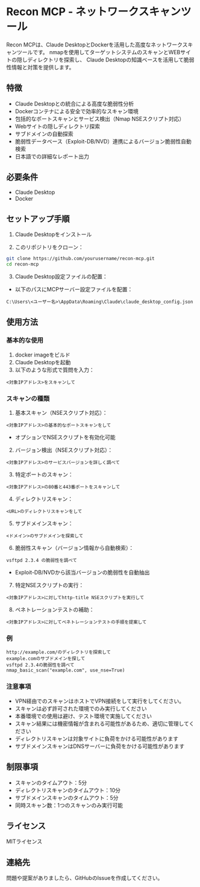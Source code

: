 # Recon MCP - ネットワークスキャンツール

Recon MCPは、Claude DesktopとDockerを活用した高度なネットワークスキャンツールです。
nmapを使用してターゲットシステムのスキャンとWEBサイトの隠しディレクトリを探索し、
Claude Desktopの知識ベースを活用して脆弱性情報と対策を提供します。

## 特徴

- Claude Desktopとの統合による高度な脆弱性分析
- Dockerコンテナによる安全で効率的なスキャン環境
- 包括的なポートスキャンとサービス検出（Nmap NSEスクリプト対応）
- Webサイトの隠しディレクトリ探索
- サブドメインの自動探索
- 脆弱性データベース（Exploit-DB/NVD）連携によるバージョン脆弱性自動検索
- 日本語での詳細なレポート出力

## 必要条件

- Claude Desktop
- Docker

## セットアップ手順

1. Claude Desktopをインストール

2. このリポジトリをクローン：
```bash
git clone https://github.com/yourusername/recon-mcp.git
cd recon-mcp
```

3. Claude Desktop設定ファイルの配置：
- 以下のパスにMCPサーバー設定ファイルを配置：
```
C:\Users\<ユーザー名>\AppData\Roaming\Claude\claude_desktop_config.json
```

## 使用方法

### 基本的な使用
1. docker imageをビルド
2. Claude Desktopを起動
3. 以下のような形式で質問を入力：
```
<対象IPアドレス>をスキャンして
```

### スキャンの種類

1. 基本スキャン（NSEスクリプト対応）：
```
<対象IPアドレス>の基本的なポートスキャンをして
```
- オプションでNSEスクリプトを有効化可能

2. バージョン検出（NSEスクリプト対応）：
```
<対象IPアドレス>のサービスバージョンを詳しく調べて
```

3. 特定ポートのスキャン：
```
<対象IPアドレス>の80番と443番ポートをスキャンして
```

4. ディレクトリスキャン：
```
<URL>のディレクトリスキャンをして
```

5. サブドメインスキャン：
```
<ドメイン>のサブドメインを探索して
```

6. 脆弱性スキャン（バージョン情報から自動検索）：
```
vsftpd 2.3.4 の脆弱性を調べて
```
- Exploit-DB/NVDから該当バージョンの脆弱性を自動抽出

7. 特定NSEスクリプトの実行：
```
<対象IPアドレス>に対してhttp-title NSEスクリプトを実行して
```

8. ペネトレーションテストの補助：
```
<対象IPアドレス>に対してペネトレーションテストの手順を提案して
```

### 例
```
http://example.com/のディレクトリを探索して
example.comのサブドメインを探して
vsftpd 2.3.4の脆弱性を調べて
nmap_basic_scan("example.com", use_nse=True)
```

### 注意事項
- VPN経由でのスキャンはホストでVPN接続をして実行をしてください。
- スキャンは必ず許可された環境でのみ実行してください
- 本番環境での使用は避け、テスト環境で実施してください
- スキャン結果には機密情報が含まれる可能性があるため、適切に管理してください
- ディレクトリスキャンは対象サイトに負荷をかける可能性があります
- サブドメインスキャンはDNSサーバーに負荷をかける可能性があります

## 制限事項

- スキャンのタイムアウト：5分
- ディレクトリスキャンのタイムアウト：10分
- サブドメインスキャンのタイムアウト：5分
- 同時スキャン数：1つのスキャンのみ実行可能

## ライセンス

MITライセンス


## 連絡先

問題や提案がありましたら、GitHubのIssueを作成してください。
